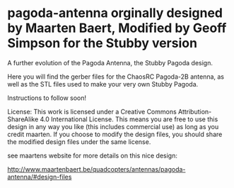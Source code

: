 # pagoda-antenna orginally designed by Maarten Baert, Modified by Geoff Simpson for the Stubby version

A further evolution of the Pagoda Antenna, the Stubby Pagoda design.

Here you will find the gerber files for the ChaosRC Pagoda-2B antenna, as well as the STL files used to make your very own Stubby Pagoda.

Instructions to follow soon!

License:
This work is licensed under a Creative Commons Attribution-ShareAlike 4.0 International License.
This means you are free to use this design in any way you like (this includes commercial use) 
as long as you credit maarten. If you choose to modify the design files, you should 
share the modified design files under the same license.

see maartens website for more details on this nice design:

http://www.maartenbaert.be/quadcopters/antennas/pagoda-antenna/#design-files
